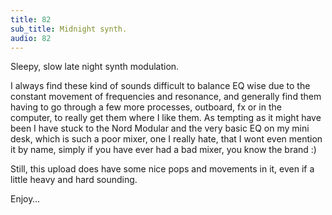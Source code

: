 ```yaml
---
title: 82
sub_title: Midnight synth.
audio: 82
---
```

Sleepy, slow late night synth modulation. 

I always find these kind of sounds difficult to balance EQ wise due to the constant movement of frequencies and resonance, and generally find them having to go through a few more processes, outboard, fx or in the computer, to really get them where I like them. As tempting as it might have been I have stuck to the Nord Modular and the very basic EQ on my mini desk, which is such a poor mixer, one I really hate, that I wont even mention it by name, simply if you have ever had a bad mixer, you know the brand :)

Still, this upload does have some nice pops and movements in it, even if a little heavy and hard sounding.

Enjoy…